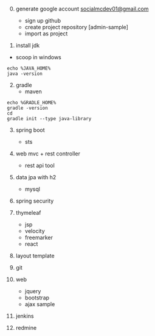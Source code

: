 0. generate google account
    socialmcdev01@gmail.com
    - sign up github
    - create project repository [admin-sample]
    - import as project

1. install jdk
- scoop in windows
<pre><code>echo %JAVA_HOME%
java -version</code></pre>

2. gradle
    - maven
<pre><code>echo %GRADLE_HOME%
gradle -version
cd <project_home>
gradle init --type java-library</code></pre>

3. spring boot
    - sts
4. web mvc + rest controller
    - rest api tool
5. data jpa with h2
    - mysql
6. spring security
7. thymeleaf
    - jsp
    - velocity
    - freemarker
    - react
8. layout template
9. git

10. web
    - jquery
    - bootstrap
    - ajax sample

11. jenkins
12. redmine